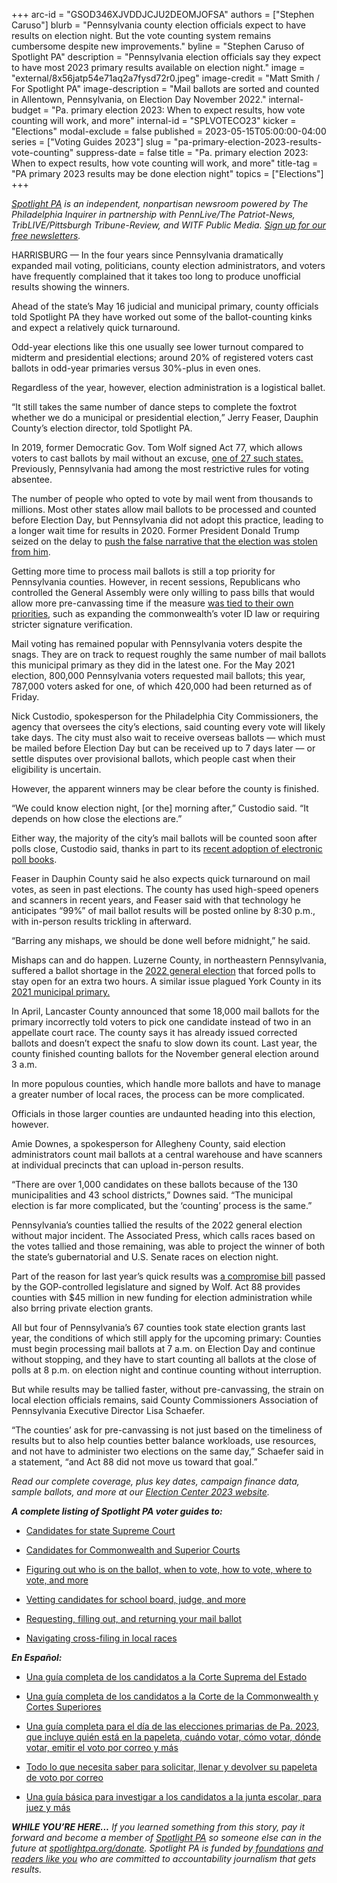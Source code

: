 +++
arc-id = "GSOD346XJVDDJCJU2DEOMJOFSA"
authors = ["Stephen Caruso"]
blurb = "Pennsylvania county election officials expect to have results on election night. But the vote counting system remains cumbersome despite new improvements."
byline = "Stephen Caruso of Spotlight PA"
description = "Pennsylvania election officials say they expect to have most 2023 primary results available on election night."
image = "external/8x56jatp54e71aq2a7fysd72r0.jpeg"
image-credit = "Matt Smith / For Spotlight PA"
image-description = "Mail ballots are sorted and counted in Allentown, Pennsylvania, on Election Day November 2022."
internal-budget = "Pa. primary election 2023: When to expect results, how vote counting will work, and more"
internal-id = "SPLVOTECO23"
kicker = "Elections"
modal-exclude = false
published = 2023-05-15T05:00:00-04:00
series = ["Voting Guides 2023"]
slug = "pa-primary-election-2023-results-vote-counting"
suppress-date = false
title = "Pa. primary election 2023: When to expect results, how vote counting will work, and more"
title-tag = "PA primary 2023 results may be done election night"
topics = ["Elections"]
+++

<a href="https://www.spotlightpa.org/"><i>Spotlight PA</i></a><i> is an independent, nonpartisan newsroom powered by The Philadelphia Inquirer in partnership with PennLive/The Patriot-News, TribLIVE/Pittsburgh Tribune-Review, and WITF Public Media. </i><a href="https://www.spotlightpa.org/newsletters"><i>Sign up for our free newsletters</i></a><i>.</i>

HARRISBURG — In the four years since Pennsylvania dramatically expanded mail voting, politicians, county election administrators, and voters have frequently complained that it takes too long to produce unofficial results showing the winners.

Ahead of the state’s May 16 judicial and municipal primary, county officials told Spotlight PA they have worked out some of the ballot-counting kinks and expect a relatively quick turnaround.

Odd-year elections like this one usually see lower turnout compared to midterm and presidential elections; around 20% of registered voters cast ballots in odd-year primaries versus 30%-plus in even ones.

<script src="https://www.spotlightpa.org/embed.js" async></script><div data-spl-embed-version="1" data-spl-src="https://www.spotlightpa.org/embeds/newsletter/"></div>


Regardless of the year, however, election administration is a logistical ballet.

“It still takes the same number of dance steps to complete the foxtrot whether we do a municipal or presidential election,” Jerry Feaser, Dauphin County’s election director, told Spotlight PA.

In 2019, former Democratic Gov. Tom Wolf signed Act 77, which allows voters to cast ballots by mail without an excuse, <a href="https://www.ncsl.org/elections-and-campaigns/table-1-states-with-no-excuse-absentee-voting">one of 27 such states.</a> Previously, Pennsylvania had among the most restrictive rules for voting absentee.

The number of people who opted to vote by mail went from thousands to millions. Most other states allow mail ballots to be processed and counted before Election Day, but Pennsylvania did not adopt this practice, leading to a longer wait time for results in 2020. Former President Donald Trump seized on the delay to <a href="https://www.spotlightpa.org/news/2020/11/pennsylvania-election-2020-counting-results-delays-mail-ballots/">push the false narrative that the election was stolen from him</a>.

Getting more time to process mail ballots is still a top priority for Pennsylvania counties. However, in recent sessions, Republicans who controlled the General Assembly were only willing to pass bills that would allow more pre-canvassing time if the measure <a href="https://www.penncapital-star.com/civil-rights-social-justice/pa-republicans-eyeing-tighter-voter-id-requirements-to-meet-wall-of-wolf-veto/">was tied to their own priorities</a>, such as expanding the commonwealth’s voter ID law or requiring stricter signature verification.

Mail voting has remained popular with Pennsylvania voters despite the snags. They are on track to request roughly the same number of mail ballots this municipal primary as they did in the latest one. For the May 2021 election, 800,000 Pennsylvania voters requested mail ballots; this year, 787,000 voters asked for one, of which 420,000 had been returned as of Friday.

Nick Custodio, spokesperson for the Philadelphia City Commissioners, the agency that oversees the city’s elections, said counting every vote will likely take days. The city must also wait to receive overseas ballots — which must be mailed before Election Day but can be received up to 7 days later — or settle disputes over provisional ballots, which people cast when their eligibility is uncertain.

However, the apparent winners may be clear before the county is finished.

“We could know election night, [or the] morning after,” Custodio said. “It depends on how close the elections are.”

Either way, the majority of the city’s mail ballots will be counted soon after polls close, Custodio said, thanks in part to its <a href="https://www.phillyvoice.com/philly-poll-workers-electronic-poll-books-primary-election/">recent adoption of electronic poll books</a>.

Feaser in Dauphin County said he also expects quick turnaround on mail votes, as seen in past elections. The county has used high-speed openers and scanners in recent years, and Feaser said with that technology he anticipates “99%” of mail ballot results will be posted online by 8:30 p.m., with in-person results trickling in afterward.

“Barring any mishaps, we should be done well before midnight,” he said.

Mishaps can and do happen. Luzerne County, in northeastern Pennsylvania, suffered a ballot shortage in the <a href="https://www.spotlightpa.org/news/2023/02/pa-luzerne-county-2022-election-paper-shortage-turnover/">2022 general election</a> that forced polls to stay open for an extra two hours. A similar issue plagued York County in its <a href="https://www.pennlive.com/elections/2021/05/york-county-officials-call-ballot-shortage-in-primary-unacceptable-vow-to-do-better.html">2021 municipal primary.</a>

In April, Lancaster County announced that some 18,000 mail ballots for the primary incorrectly told voters to pick one candidate instead of two in an appellate court race. The county says it has already issued corrected ballots and doesn’t expect the snafu to slow down its count. Last year, the county finished counting ballots for the November general election around 3 a.m.

In more populous counties, which handle more ballots and have to manage a greater number of local races, the process can be more complicated.

Officials in those larger counties are undaunted heading into this election, however.

Amie Downes, a spokesperson for Allegheny County, said election administrators count mail ballots at a central warehouse and have scanners at individual precincts that can upload in-person results.

“There are over 1,000 candidates on these ballots because of the 130 municipalities and 43 school districts,” Downes said. “The municipal election is far more complicated, but the ‘counting’ process is the same.”

Pennsylvania’s counties tallied the results of the 2022 general election without major incident. The Associated Press, which calls races based on the votes tallied and those remaining, was able to project the winner of both the state’s gubernatorial and U.S. Senate races on election night.

<script src="https://www.spotlightpa.org/embed.js" async></script><div data-spl-embed-version="1" data-spl-src="https://www.spotlightpa.org/embeds/donate/?eyebrow_text=SPRING%20MEMBER%20DRIVE&teaser_text=Before%20you%20continue...%20This%20vital%20public-service%20journalism%20is%20only%20possible%20with%20your%20support.%20%3Cb%3EMake%20a%20gift%20to%20Spotlight%20PA%20now%20and%20it%20will%20be%20DOUBLED%20as%20part%20of%20our%20Spring%20Member%20Drive.%3C%2Fb%3E&cta_text=GET%20YOUR%20GIFT%20DOUBLED"></div>


Part of the reason for last year’s quick results was <a href="https://www.spotlightpa.org/news/2022/07/pa-election-funding-private-donation-ban-budget-deal/">a compromise bill</a> passed by the GOP-controlled legislature and signed by Wolf. Act 88 provides counties with $45 million in new funding for election administration while also brring private election grants.

All but four of Pennsylvania’s 67 counties took state election grants last year, the conditions of which still apply for the upcoming primary: Counties must begin processing mail ballots at 7 a.m. on Election Day and continue without stopping, and they have to start counting all ballots at the close of polls at 8 p.m. on election night and continue counting without interruption.

But while results may be tallied faster, without pre-canvassing, the strain on local election officials remains, said County Commissioners Association of Pennsylvania Executive Director Lisa Schaefer.

“The counties’ ask for pre-canvassing is not just based on the timeliness of results but to also help counties better balance workloads, use resources, and not have to administer two elections on the same day,” Schaefer said in a statement, “and Act 88 did not move us toward that goal.”

<i>Read our complete coverage, plus key dates, campaign finance data, sample ballots, and more at our </i><a href="https://www.spotlightpa.org/elections/"><i>Election Center 2023 website</i></a><i>.</i>

<i><b>A complete listing of Spotlight PA voter guides to:</b></i>

- <a href="https://www.spotlightpa.org/news/2023/03/pa-election-primary-2023-supreme-court-candidates/">Candidates for state Supreme Court</a>

- <a href="https://www.spotlightpa.org/news/2023/03/pa-election-primary-2023-commonwealth-superior-court-candidates/">Candidates for Commonwealth and Superior Courts</a>

- <a href="https://www.spotlightpa.org/news/2023/04/pa-primary-election-2023-complete-guide-polling-place-mail-ballot/">Figuring out who is on the ballot, when to vote, how to vote, where to vote, and more</a>

- <a href="https://www.spotlightpa.org/news/2023/04/pa-primary-election-2023-candidates-running-mayor-council-judge-vetting-guide/">Vetting candidates for school board, judge, and more</a>

- <a href="https://www.spotlightpa.org/news/2023/04/pa-primary-election-2023-mail-ballot-deadline-request-guide/">Requesting, filling out, and returning your mail ballot</a>

- <a href="https://www.spotlightpa.org/news/2023/05/cross-file-school-board-republican-democrat-pennsylvania/">Navigating cross-filing in local races</a>

<i><b>En Español:</b></i>

- <a href="https://www.spotlightpa.org/news/2023/03/pa-primarias-elecci%C3%B3n-2023-corte-suprema/">Una guía completa de los candidatos a la Corte Suprema del Estado</a>

- <a href="https://www.spotlightpa.org/news/2023/04/pa-eleccion-primaria-2023-commonwealth-superior-corte-candidatos/">Una guía completa de los candidatos a la Corte de la Commonwealth y Cortes Superiores</a>

- <a href="https://www.spotlightpa.org/news/2023/04/pa-primarias-elecciones-2023-fecha-voto-independientes-resultados-urnas/">Una guía completa para el día de las elecciones primarias de Pa. 2023, que incluye quién está en la papeleta, cuándo votar, cómo votar, dónde votar, emitir el voto por correo y más</a>

- <a href="https://www.spotlightpa.org/news/2023/04/pa-eleccion-primaria-2023-guia-solicitar-papeleta-voto-correo-plazo/">Todo lo que necesita saber para solicitar, llenar y devolver su papeleta de voto por correo</a>

- <a href="https://www.spotlightpa.org/news/2023/04/pa-elecci%C3%B3n-primaria-2023-candidatos-contienda-alcalde-concejal-juez-investigacion-guia/">Una guía básica para investigar a los candidatos a la junta escolar, para juez y más</a>

<i><b>WHILE YOU’RE HERE...</b></i><i> If you learned something from this story, pay it forward and become a member of </i><a href="https://www.spotlightpa.org/"><i>Spotlight PA</i></a><i> so someone else can in the future at </i><a href="http://spotlightpa.org/donate"><i>spotlightpa.org/donate</i></a><i>. Spotlight PA is funded by</i><a href="https://www.spotlightpa.org/support"><i> foundations</i></a><i> </i><a href="https://www.spotlightpa.org/support"><i>and readers like you</i></a><i> who are committed to accountability journalism that gets results.</i>
